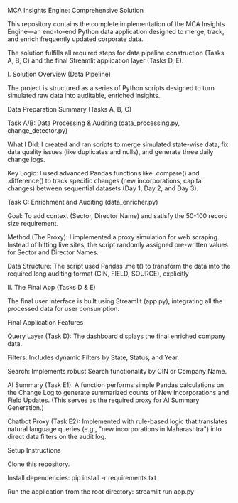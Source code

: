 MCA Insights Engine: Comprehensive Solution

This repository contains the complete implementation of the MCA Insights Engine—an end-to-end Python data application designed to merge, track, and enrich frequently updated corporate data.

The solution fulfills all required steps for data pipeline construction (Tasks A, B, C) and the final Streamlit application layer (Tasks D, E).

I. Solution Overview (Data Pipeline)

The project is structured as a series of Python scripts designed to turn simulated raw data into auditable, enriched insights.

Data Preparation Summary (Tasks A, B, C)

Task A/B: Data Processing & Auditing (data_processing.py, change_detector.py)

What I Did: I created and ran scripts to merge simulated state-wise data, fix data quality issues (like duplicates and nulls), and generate three daily change logs.

Key Logic: I used advanced Pandas functions like .compare() and .difference() to track specific changes (new incorporations, capital changes) between sequential datasets (Day 1, Day 2, and Day 3).

Task C: Enrichment and Auditing (data_enricher.py)

Goal: To add context (Sector, Director Name) and satisfy the 50-100 record size requirement.

Method (The Proxy): I implemented a proxy simulation for web scraping. Instead of hitting live sites, the script randomly assigned pre-written values for Sector and Director Names.

Data Structure: The script used Pandas .melt() to transform the data into the required long auditing format (CIN, FIELD, SOURCE), explicitly 

II. The Final App (Tasks D & E)

The final user interface is built using Streamlit (app.py), integrating all the processed data for user consumption.

Final Application Features

Query Layer (Task D): The dashboard displays the final enriched company data.

Filters: Includes dynamic Filters by State, Status, and Year.

Search: Implements robust Search functionality by CIN or Company Name.

AI Summary (Task E1): A function performs simple Pandas calculations on the Change Log to generate summarized counts of New Incorporations and Field Updates. (This serves as the required proxy for AI Summary Generation.)

Chatbot Proxy (Task E2): Implemented with rule-based logic that translates natural language queries (e.g., "new incorporations in Maharashtra") into direct data filters on the audit log.

Setup Instructions

Clone this repository.

Install dependencies: pip install -r requirements.txt

Run the application from the root directory: streamlit run app.py
